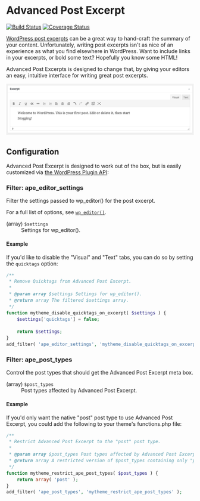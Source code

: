 # Advanced Post Excerpt

[![Build Status](https://travis-ci.com/stevegrunwell/advanced-post-excerpt.svg?branch=develop)](https://travis-ci.com/stevegrunwell/advanced-post-excerpt)
[![Coverage Status](https://coveralls.io/repos/github/stevegrunwell/advanced-post-excerpt/badge.svg?branch=develop)](https://coveralls.io/github/stevegrunwell/advanced-post-excerpt)

[WordPress post excerpts](https://codex.wordpress.org/Excerpt) can be a great way to hand-craft the summary of your content. Unfortunately, writing post excerpts isn't as nice of an experience as what you find elsewhere in WordPress. Want to include links in your excerpts, or bold some text? Hopefully you know some HTML!

Advanced Post Excerpts is designed to change that, by giving your editors an easy, intuitive interface for writing great post excerpts.

![A much better editing experience for post excerpts](plugin-repo-assets/screenshot-1.png)


## Configuration

Advanced Post Excerpt is designed to work out of the box, but is easily customized via [the WordPress Plugin API](https://codex.wordpress.org/Plugin_API):

### Filter: ape_editor_settings

Filter the settings passed to wp_editor() for the post excerpt.

For a full list of options, see [`wp_editor()`](https://codex.wordpress.org/Function_Reference/wp_editor).

<dl>
	<dt>(array) <code>$settings</code></dt>
	<dd>Settings for wp_editor().</dd>
</dl>

#### Example

If you'd like to disable the "Visual" and "Text" tabs, you can do so by setting the `quicktags` option:

```php
/**
 * Remove Quicktags from Advanced Post Excerpt.
 *
 * @param array $settings Settings for wp_editor().
 * @return array The filtered $settings array.
 */
function mytheme_disable_quicktags_on_excerpt( $settings ) {
	$settings['quicktags'] = false;

	return $settings;
}
add_filter( 'ape_editor_settings', 'mytheme_disable_quicktags_on_excerpt' );
```

### Filter: ape_post_types

Control the post types that should get the Advanced Post Excerpt meta box.

<dl>
	<dt>(array) <code>$post_types</code></dt>
	<dd>Post types affected by Advanced Post Excerpt.</dd>
</dl>

#### Example

If you'd only want the native "post" post type to use Advanced Post Excerpt, you could add the following to your theme's functions.php file:

```php
/**
 * Restrict Advanced Post Excerpt to the "post" post type.
 *
 * @param array $post_types Post types affected by Advanced Post Excerpt.
 * @return array A restricted version of $post_types containing only "post".
 */
function mytheme_restrict_ape_post_types( $post_types ) {
	return array( 'post' );
}
add_filter( 'ape_post_types', 'mytheme_restrict_ape_post_types' );
```
